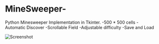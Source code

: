 # MineSweeper-
Python Minesweeper Implementation in Tkinter.
-500 * 500 cells
-Automatic Discover
-Scrollable Field
-Adjustable difficulty
-Save and Load

![Screenshot](https://github.com/stailx/MineSweeper-/new/main/Screenshot.png)

